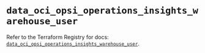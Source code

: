 # `data_oci_opsi_operations_insights_warehouse_user`

Refer to the Terraform Registry for docs: [`data_oci_opsi_operations_insights_warehouse_user`](https://registry.terraform.io/providers/hashicorp/oci/7.19.0/docs/data-sources/opsi_operations_insights_warehouse_user).
